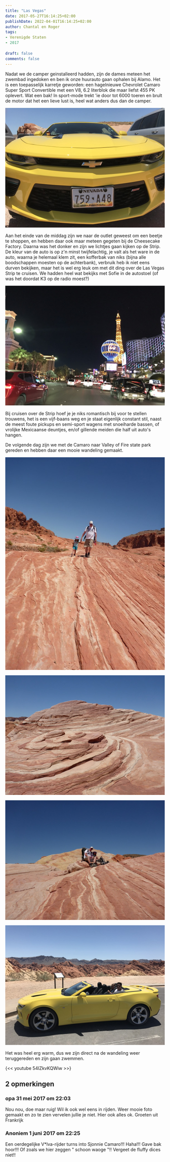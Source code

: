 ```yaml
---
title: "Las Vegas"
date: 2017-05-27T16:14:25+02:00
publishDate: 2022-04-01T16:14:25+02:00
author: Chantal en Roger
tags:
- Verenigde Staten
- 2017

draft: false
comments: false
---
```


Nadat we de camper geinstalleerd hadden, zijn de dames meteen het zwembad ingedoken en ben ik onze huurauto gaan ophalen bij Alamo. Het is een toepasselijk karretje geworden: een hagelnieuwe Chevrolet Camaro Super Sport Convertible met een V8, 6.2 literblok die maar liefst 455 PK oplevert. Wat een bak! In sport-mode trekt 'ie door tot 6000 toeren en brult de motor dat het een lieve lust is, heel wat anders dus dan de camper.

![Las Vegas](./images/IMG_1039[4].jpg)

Aan het einde van de middag zijn we naar de outlet geweest om een beetje te shoppen, en hebben daar ook maar meteen gegeten bij de Cheesecake Factory. Daarna was het donker en zijn we lichtjes gaan kijken op de Strip. De kleur van de auto is op z'n minst twijfelachtig, je valt als het ware in de auto, waarna je helemaal klem zit, een kofferbak van niks (bijna alle boodschappen moesten op de achterbank), verbruik heb ik niet eens durven bekijken, maar het is wel erg leuk om met dit ding over de Las Vegas Strip te cruisen. We hadden heel wat bekijks met Sofie in de autostoel (of was het doordat K3 op de radio moest?)

![Las Vegas](./images/IMG_1086[4].jpg)

Bij cruisen over de Strip hoef je je niks romantisch bij voor te stellen trouwens, het is een vijf-baans weg en je staat eigenlijk constant stil, naast de meest foute pickups en semi-sport wagens met snoeiharde bassen, of vrolijke Mexicaanse deuntjes, en/of gillende meiden die half uit auto's hangen.

De volgende dag zijn we met de Camaro naar Valley of Fire state park gereden en hebben daar een mooie wandeling gemaakt.

![Valley of Fire SP](./images/P1060946[4].jpg)

![Valley of Fire SP](./images/P1060952[4].jpg)

![Valley of Fire SP](./images/P1060962[4].jpg)

![Valley of Fire SP](./images/IMG_1043[4].jpg)

Het was heel erg warm, dus we zijn direct na de wandeling weer teruggereden en zijn gaan zwemmen.

{<< youtube 54IZkvKQWiw >>}

## 2 opmerkingen

### opa 31 mei 2017 om 22:03

Nou nou, doe maar ruig! Wil ik ook wel eens in rijden.
Weer mooie foto gemaakt en zo te zien vervelen jullie je niet.
Hier ook alles ok. Groeten uit Frankrijk

### Anoniem 1 juni 2017 om 22:25

Een oerdegelijke V*lva-rijder turns into Sjonnie Camaro!!! Haha!!!
Gave bak hoor!!! Of zoals we hier zeggen " schoon waoge "!!
Vergeet de fluffy dices niet!!
